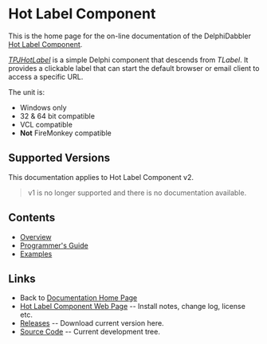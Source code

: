 # Hot Label Component

This is the home page for the on-line documentation of the DelphiDabbler [Hot Label Component](https://delphidabbler.com/software/hotlabel).

[_TPJHotLabel_](./2/API/TPJHotLabel.md) is a simple Delphi component that descends from _TLabel_. It provides a clickable label that can start the default browser or email client to access a specific URL. 

The unit is:

* Windows only
* 32 & 64 bit compatible
* VCL compatible
* **Not** FireMonkey compatible

## Supported Versions

This documentation applies to Hot Label Component v2.

> v1 is no longer supported and there is no documentation available.

## Contents

* [Overview](./2/Overview.md)
* [Programmer's Guide](./2/API.md)
* [Examples](./2/Examples.md)

## Links

* Back to [Documentation Home Page](../index.md)
* [Hot Label Component Web Page](https://delphidabbler.com/software/hotlabel) -- Install notes, change log, license etc.
* [Releases](https://github.com/ddablib/hotlabel/releases) -- Download current version here.
* [Source Code](https://github.com/ddablib/hotlabel) -- Current development tree.
